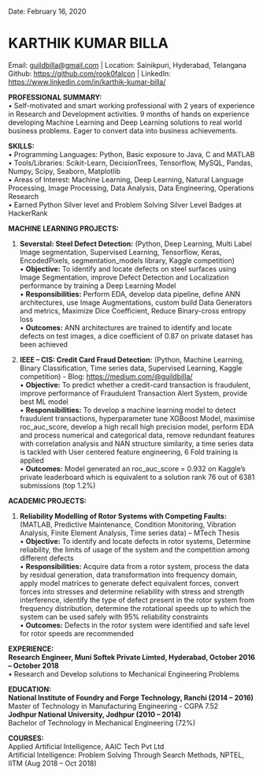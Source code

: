 Date: February 16, 2020
# KARTHIK KUMAR BILLA
Email: guildbilla@gmail.com    |    Location: Sainikpuri, Hyderabad, Telangana<br>
Github: https://github.com/rook0falcon   |   LinkedIn: https://www.linkedin.com/in/karthik-kumar-billa/ <br>

**PROFESSIONAL SUMMARY:**<br>
•	Self-motivated and smart working professional with 2 years of experience in Research and Development activities. 9 months of hands on experience developing Machine Learning and Deep Learning solutions to real world business problems. Eager to convert data into business achievements.<br>

**SKILLS:**<br>
•	Programming Languages: Python, Basic exposure to Java, C and MATLAB<br>
•	Tools/Libraries: Scikit-Learn, DecisionTrees, Tensorflow, MySQL, Pandas, Numpy, Scipy, Seaborn, Matplotlib<br>
•	Areas of Interest: Machine Learning, Deep Learning, Natural Language Processing, Image Processing, Data Analysis, Data Engineering, Operations Research<br>
•	Earned Python Silver level and Problem Solving Silver Level Badges at HackerRank<br>

**MACHINE LEARNING PROJECTS:** <br>

1. **Severstal: Steel Defect Detection:** (Python, Deep Learning, Multi Label Image segmentation, Supervised Learning, Tensorflow, Keras, EncodedPixels, segmentation_models library, Kaggle competition)<br>
•	**Objective:**  To identify and locate defects on steel surfaces using Image Segmentation, improve Defect Detection and Localization performance by training a Deep Learning Model<br>
•	**Responsibilities:** Perform EDA, develop data pipeline, define ANN architectures, use Image Augmentations, custom build Data Generators and metrics, Maximize Dice Coefficient, Reduce Binary-cross entropy loss<br>
•	**Outcomes:** ANN architectures are trained to identify and locate defects on test images, a dice coefficient of 0.87 on private dataset has been achieved<br>

2. **IEEE – CIS: Credit Card Fraud Detection:** (Python, Machine Learning, Binary Classification, Time series data, Supervised Learning, Kaggle competition) - Blog:  https://medium.com/@guildbilla/<br>
•	**Objective:**  To predict whether a credit-card transaction is fraudulent, improve performance of Fraudulent Transaction Alert System, provide best ML model<br>
•	**Responsibilities:** To develop a machine learning model to detect fraudulent transactions, hyperparameter tune XGBoost Model, maximise roc_auc_score, develop a high recall high precision model, perform EDA and process numerical and categorical data, remove redundant features with correlation analysis and NAN structure similarity, a time series data is tackled with User centered feature engineering, 6 Fold training is applied<br>
•	**Outcomes:** Model generated an roc_auc_score = 0.932 on Kaggle’s private leaderboard which is equivalent to a solution rank 76 out of 6381 submissions (top 1.2%)<br>

**ACADEMIC PROJECTS:**<br>
1. **Reliability Modelling of Rotor Systems with Competing Faults:** (MATLAB, Predictive Maintenance, Condition Monitoring, Vibration Analysis, Finite Element Analysis, Time series data) – MTech Thesis<br>
•	**Objective:**  To identify and locate defects in rotor systems, Determine reliability, the limits of usage of the system and the competition among different defects<br>
•	**Responsibilities:** Acquire data from a rotor system, process the data by residual generation, data transformation into frequency domain, apply model matrices to generate defect equivalent forces, convert forces into stresses and determine reliability with stress and strength interference, identify the type of defect present in the rotor system from frequency distribution, determine the rotational speeds up to which the system can be used safely with 95% reliability constraints<br>
•	**Outcomes:** Defects in the rotor system were identified and safe level for rotor speeds are recommended<br>

**EXPERIENCE:** <br>
**Research Engineer, Muni Softek Private Limted, Hyderabad, October 2016 – October 2018**<br>
•	Research and Develop solutions to Mechanical Engineering Problems<br>

**EDUCATION:**<br>
**National Institute of Foundry and Forge Technology, Ranchi (2014 – 2016)**<br>
Master of Technology in Manufacturing Engineering - CGPA 7.52<br>
**Jodhpur National University, Jodhpur (2010 – 2014)**<br>
Bachelor of Technology in Mechanical Engineering (72%)<br>

**COURSES:** <br>
Applied Artificial Intelligence, AAIC Tech Pvt Ltd <br>
Artificial Intelligence: Problem Solving Through Search Methods, NPTEL, IITM (Aug 2018 – Oct 2018)<br>
